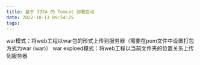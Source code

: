 ```yaml
---
title: 基于 IDEA 的 Tomcat 部署启动
date: 2022-10-13 09:54:25
tags:
---
```



war模式：将web工程以war包的形式上传到服务器（需要在pom文件中设置打包方式为war (<packaging>war</packaging>)）
war exploed模式：将web工程以当前文件夹的位置关系上传到服务器
